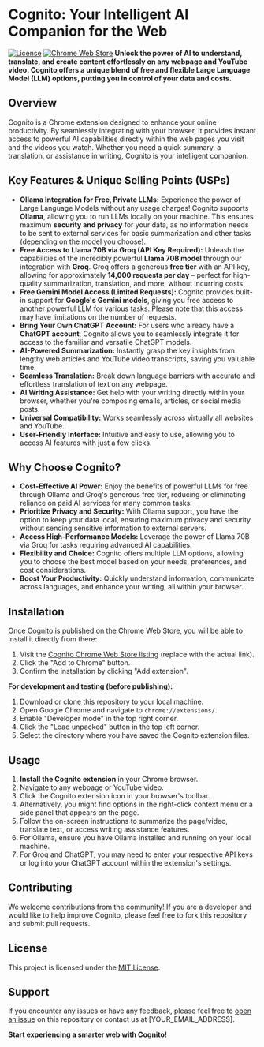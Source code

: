 # Cognito: Your Intelligent AI Companion for the Web

[![License](https://img.shields.io/badge/License-MIT-yellow.svg)](https://opensource.org/licenses/MIT)
[![Chrome Web Store](https://img.shields.io/badge/Chrome%20Web%20Store-Coming%20Soon-blue)](https://chrome.google.com/webstore/detail/YOUR_EXTENSION_ID) **Unlock the power of AI to understand, translate, and create content effortlessly on any webpage and YouTube video. Cognito offers a unique blend of free and flexible Large Language Model (LLM) options, putting you in control of your data and costs.**

## Overview

Cognito is a Chrome extension designed to enhance your online productivity. By seamlessly integrating with your browser, it provides instant access to powerful AI capabilities directly within the web pages you visit and the videos you watch. Whether you need a quick summary, a translation, or assistance in writing, Cognito is your intelligent companion.

## Key Features & Unique Selling Points (USPs)

* **Ollama Integration for Free, Private LLMs:** Experience the power of Large Language Models without any usage charges! Cognito supports **Ollama**, allowing you to run LLMs locally on your machine. This ensures maximum **security and privacy** for your data, as no information needs to be sent to external services for basic summarization and other tasks (depending on the model you choose).
* **Free Access to Llama 70B via Groq (API Key Required):** Unleash the capabilities of the incredibly powerful **Llama 70B model** through our integration with **Groq**. Groq offers a generous **free tier** with an API key, allowing for approximately **14,000 requests per day** – perfect for high-quality summarization, translation, and more, without incurring costs.
* **Free Gemini Model Access (Limited Requests):** Cognito provides built-in support for **Google's Gemini models**, giving you free access to another powerful LLM for various tasks. Please note that this access may have limitations on the number of requests.
* **Bring Your Own ChatGPT Account:** For users who already have a **ChatGPT account**, Cognito allows you to seamlessly integrate it for access to the familiar and versatile ChatGPT models.
* **AI-Powered Summarization:** Instantly grasp the key insights from lengthy web articles and YouTube video transcripts, saving you valuable time.
* **Seamless Translation:** Break down language barriers with accurate and effortless translation of text on any webpage.
* **AI Writing Assistance:** Get help with your writing directly within your browser, whether you're composing emails, articles, or social media posts.
* **Universal Compatibility:** Works seamlessly across virtually all websites and YouTube.
* **User-Friendly Interface:** Intuitive and easy to use, allowing you to access AI features with just a few clicks.

## Why Choose Cognito?

* **Cost-Effective AI Power:** Enjoy the benefits of powerful LLMs for free through Ollama and Groq's generous free tier, reducing or eliminating reliance on paid AI services for many common tasks.
* **Prioritize Privacy and Security:** With Ollama support, you have the option to keep your data local, ensuring maximum privacy and security without sending sensitive information to external servers.
* **Access High-Performance Models:** Leverage the power of Llama 70B via Groq for tasks requiring advanced AI capabilities.
* **Flexibility and Choice:** Cognito offers multiple LLM options, allowing you to choose the best model based on your needs, preferences, and cost considerations.
* **Boost Your Productivity:** Quickly understand information, communicate across languages, and enhance your writing, all within your browser.

## Installation

Once Cognito is published on the Chrome Web Store, you will be able to install it directly from there:

1.  Visit the [Cognito Chrome Web Store listing](https://chrome.google.com/webstore/detail/YOUR_EXTENSION_ID) (replace with the actual link).
2.  Click the "Add to Chrome" button.
3.  Confirm the installation by clicking "Add extension".

**For development and testing (before publishing):**

1.  Download or clone this repository to your local machine.
2.  Open Google Chrome and navigate to `chrome://extensions/`.
3.  Enable "Developer mode" in the top right corner.
4.  Click the "Load unpacked" button in the top left corner.
5.  Select the directory where you have saved the Cognito extension files.

## Usage

1.  **Install the Cognito extension** in your Chrome browser.
2.  Navigate to any webpage or YouTube video.
3.  Click the Cognito extension icon in your browser's toolbar.
4.  Alternatively, you might find options in the right-click context menu or a side panel that appears on the page.
5.  Follow the on-screen instructions to summarize the page/video, translate text, or access writing assistance features.
6.  For Ollama, ensure you have Ollama installed and running on your local machine.
7.  For Groq and ChatGPT, you may need to enter your respective API keys or log into your ChatGPT account within the extension's settings.

## Contributing

We welcome contributions from the community! If you are a developer and would like to help improve Cognito, please feel free to fork this repository and submit pull requests.

## License

This project is licensed under the [MIT License](LICENSE).

## Support

If you encounter any issues or have any feedback, please feel free to [open an issue](https://github.com/YOUR_GITHUB_USERNAME/YOUR_REPO_NAME/issues) on this repository or contact us at [YOUR_EMAIL_ADDRESS].

**Start experiencing a smarter web with Cognito!**
